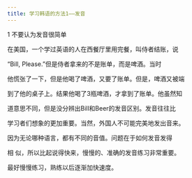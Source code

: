 ```yaml
---
title: 学习韩语的方法1——发音
---
```


<p>1 不要认为发音很简单</p>



<p>  在美国，一个学过英语的人在西餐厅里用完餐，叫侍者结账，说</p>



<p>“Bill, Please.”但是侍者拿来的不是账单，而是啤酒。当时</p>



<p>他慌张了一下，但是他喝了啤酒，又要了账单。但是，啤酒又被端</p>



<p>到了他的桌子上。结果他喝了3瓶啤酒，才拿到了账单。他虽然知</p>



<p>道意思不同，但是没分辨出Bill和Beer的发音区别。发音往往比</p>



<p>学习者们想象的更加重要。当然，外国人不可能完美地发出音来。</p>



<p>  因为无论哪种语言，都有不同的音值。问题在于如何发音发得</p>



<p>相 似，所以比起说得快来，慢慢的、准确的发音练习非常重要。</p>



<p>最好慢慢练习，熟练以后逐渐加快速度。</p>

